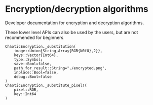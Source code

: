 # Encryption/decryption algorithms

Developer documentation for encryption and decryption algorithms.

These lower level APIs can also be used by the users, but are not recommended
for beginners.

```@docs
ChaoticEncryption._substitution(
    image::Union{String,Array{RGB{N0f8},2}},
    keys::Vector{Int64},
    type::Symbol;
    save::Bool=false,
    path_for_result::String="./encrypted.png",
    inplace::Bool=false,
    debug::Bool=false
)
ChaoticEncryption._substitute_pixel!(
    pixel::RGB,
    key::Int64
)
```